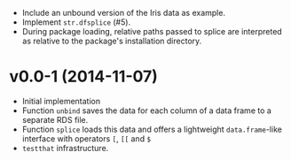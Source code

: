 * Include an unbound version of the Iris data as example.
* Implement `str.dfsplice` (#5).
* During package loading, relative paths passed to splice are interpreted as relative to the package's installation directory.

v0.0-1 (2014-11-07)
===

* Initial implementation
* Function `unbind` saves the data for each column of a data frame to a
  separate RDS file.
* Function `splice` loads this data and offers a lightweight `data.frame`-like
  interface with operators `[`, `[[` and `$`
* `testthat` infrastructure.
